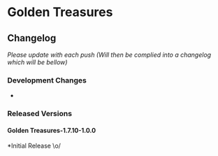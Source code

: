 # Golden Treasures
## Changelog

*Please update with each push (Will then be complied into a changelog which will be bellow)*

### Development Changes

*

### Released Versions
#### Golden Treasures-1.7.10-1.0.0

*Initial Release \o/
